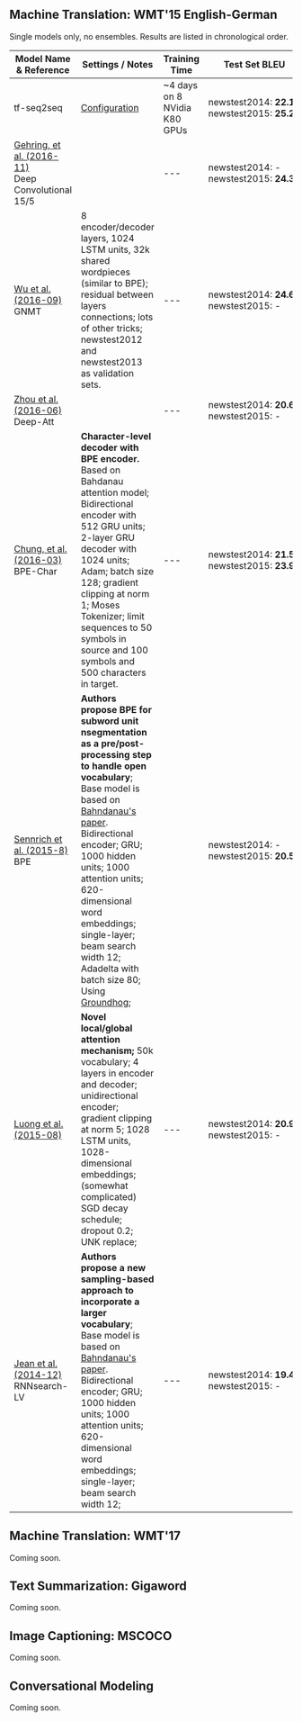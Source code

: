 ## Machine Translation: WMT'15 English-German

Single models only, no ensembles. Results are listed in chronological order.

| Model Name & Reference | Settings / Notes| Training Time | Test Set BLEU |
| --- | --- | --- | --- |
| tf-seq2seq | [Configuration](https://github.com/google/seq2seq/blob/master/example_configs/nmt_large.yml) | ~4 days on 8 NVidia K80 GPUs | newstest2014: **22.19** </br> newstest2015: **25.23** | [Model]() <br/> [Data]() |
| [Gehring, et al. (2016-11)](https://arxiv.org/abs/1611.02344) <br/> Deep Convolutional 15/5 | | --- | newstest2014: - <br/> newstest2015: **24.3** | --- |
| [Wu et al. (2016-09)](https://arxiv.org/abs/1609.08144) <br/> GNMT | 8 encoder/decoder layers, 1024 LSTM units, 32k shared wordpieces (similar to BPE); residual between layers connections; lots of other tricks; newstest2012 and newstest2013 as validation sets. | --- |  newstest2014:&nbsp;**24.61** <br/>newstest2015: -|
| [Zhou et al. (2016-06)](https://arxiv.org/abs/1606.04199) <br/> Deep-Att | | --- | newstest2014: **20.6** <br/> newstest2015: - | --- |
| [Chung, et al. (2016-03)](https://arxiv.org/abs/1603.06147v4) <br/> BPE-Char | **Character-level decoder with BPE encoder.** Based on Bahdanau attention model; Bidirectional encoder with 512 GRU units; 2-layer GRU decoder with 1024 units; Adam; batch size 128; gradient clipping at norm 1; Moses Tokenizer; limit sequences to 50 symbols in source and 100 symbols and 500 characters in target. | --- |  newstest2014: **21.5** </br> newstest2015: **23.9** | --- | 
| [Sennrich et al. (2015-8)](https://arxiv.org/abs/1508.07909) <br/> BPE | **Authors propose BPE for subword unit nsegmentation as a pre/post-processing step to handle open vocabulary**;  Base model is based on [Bahndanau's paper](https://arxiv.org/abs/1409.0473). Bidirectional encoder; GRU; 1000 hidden units; 1000 attention units; 620-dimensional word embeddings; single-layer; beam search width 12; Adadelta with batch size 80; Using [Groundhog](https://github.com/sebastien-j/LV_groundhog); | | newstest2014: - <br/>newstest2015: **20.5** | --- |
| [Luong et al. (2015-08)](https://arxiv.org/abs/1508.04025) | **Novel local/global attention mechanism;** 50k vocabulary; 4 layers in encoder and decoder; unidirectional encoder; gradient clipping at norm 5;  1028 LSTM units, 1028-dimensional embeddings; (somewhat complicated) SGD decay schedule; dropout 0.2; UNK replace;| --- | newstest2014: **20.9** <br/> newstest2015: - | --- |
| [Jean et al. (2014-12)](https://arxiv.org/abs/1412.2007) <br/> RNNsearch-LV | **Authors propose a new sampling-based approach to incorporate a larger vocabulary**; Base model is based on [Bahndanau's paper](https://arxiv.org/abs/1409.0473). Bidirectional encoder; GRU; 1000 hidden units; 1000 attention units; 620-dimensional word embeddings; single-layer; beam search width 12; | --- | newstest2014: **19.4** <br/> newstest2015: - | --- |


## Machine Translation: WMT'17

Coming soon.


## Text Summarization: Gigaword

Coming soon.


## Image Captioning: MSCOCO

Coming soon.


## Conversational Modeling

Coming soon.